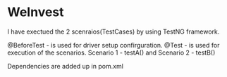 # WeInvest

I have exectued the 2 scenraios(TestCases) by using TestNG framework.

@BeforeTest - is used for driver setup confirguration.
@Test - is used for execution of the scenarios. Scenario 1 - testA() and Scenario 2 - testB()

Dependencies are added up in pom.xml


